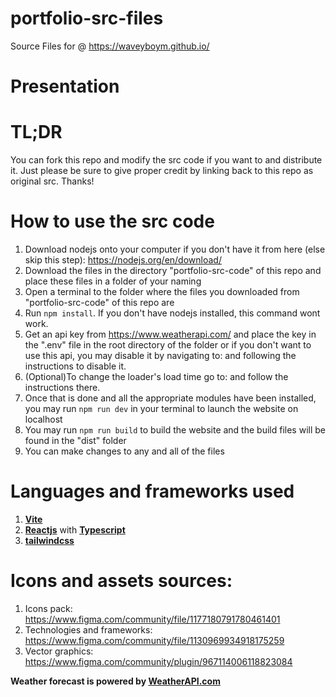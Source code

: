# portfolio-src-files
Source Files for @ https://waveyboym.github.io/

# Presentation


# TL;DR
You can fork this repo and modify the src code if you want to and distribute it. Just please be sure to give proper credit by linking back to this repo as original src. Thanks!

# How to use the src code
1. Download nodejs onto your computer if you don't have it from here (else skip this step): https://nodejs.org/en/download/
2. Download the files in the directory "portfolio-src-code" of this repo and place these files in a folder of your naming 
3. Open a terminal to the folder where the files you downloaded from "portfolio-src-code" of this repo are
4. Run `npm install`. If you don't have nodejs installed, this command wont work.
5. Get an api key from https://www.weatherapi.com/ and place the key in the ".env" file in the root directory of the folder or if you don't want to use this api, you may disable it by navigating to: and following the instructions to disable it.
6. (Optional)To change the loader's load time go to: and follow the instructions there.
7. Once that is done and all the appropriate modules have been installed, you may run `npm run dev` in your terminal to launch the website on localhost
8. You may run `npm run build` to build the website and the build files will be found in the "dist" folder
9. You can make changes to any and all of the files

# Languages and frameworks used
1. **<a href="https://vitejs.dev/" target="_blank" title="Vite">Vite</a>**
2. **<a href="https://reactjs.org" target="_blank" title="reactjs">Reactjs</a>** with **<a href="https://www.typescriptlang.org/" target="_blank" title="typescript">Typescript</a>**
3. **<a href="https://tailwindcss.com" target="_blank" title="Vite">tailwindcss</a>**

# Icons and assets sources:
1. Icons pack: https://www.figma.com/community/file/1177180791780461401
2. Technologies and frameworks: https://www.figma.com/community/file/1130969934918175259
3. Vector graphics: https://www.figma.com/community/plugin/967114006118823084

**Weather forecast is powered by&nbsp;<a href="https://www.weatherapi.com/" target="_blank" title="Free Weather API">WeatherAPI.com</a>**
